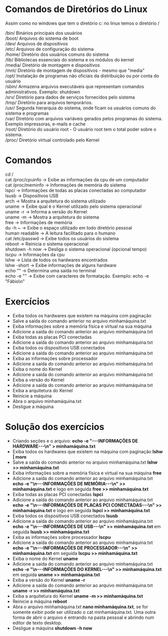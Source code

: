 # Comandos de Diretórios do Linux

Assim como no windows que tem o diretório c: no linux temos o diretório /

/bin/ Binários principais dos usuários <br>
/boot/ Arquivos do sistema de boot <br>
/dev/ Arquivos de dispositivos <br>
/etc/ Arquivos de configuração do sistema <br>
/home/ Diretório dos usuários comuns do sistema <br>
/lib/ Bibliotecas essenciais do sistema e os módulos do kernel <br>
/media/ Diretório de montagem e dispositivos <br>
/mnt/ Diretório de montagem de dispositivos - mesmo que "media" <br>
/opt/ Instalação de programas não oficiais da distribuição ou por conta do usuário <br>
/sbin/ Armazena arquivos executáveis que representam comandos administrativos. Exemplo: shutdown <br>
/srv/ Diretório para dados de serviços fornecidos pelo sistema <br>
/tmp/ Diretório para arquivos temporários. <br>
/usr/ Segunda hierarquia do sistema, onde ficam os usuários comuns do sistema e programas <br>
/var/ Diretório com arquivos variáveis gerados pelos programas do sistema. Exemplo impressoras, e-mails e cache <br>
/root/ Diretório do usuário root - O usuário root tem o total poder sobre o sistema. <br>
/proc/ Diretório virtual controlado pelo Kernel <br>


# Comandos

cd / <br>
cat /proc/cpuinfo -> Exibe as informações da cpu de um computador <br>
cat /proc/meminfo -> Informações de memória do sistema <br>
lspci -> Informações de todas as placas conectadas ao computador <br>
lsusb -> Dispositivos USB <br>
arch -> Mostra a arquitetura do sistema utilizado <br>
uname -> Exibe qual é o Kernel utilizado pelo sistema operacional <br>
uname -r -> Informa a versão do Kernel <br>
uname -m -> Mostra a arquitetura do sistema <br>
free -> Informações de memória <br>
du -h ~ -> Exibe o espaço utilizado em todo diretório pessoal <br>
human readable -> A leitura facilitado para o humano <br>
cat /etc/passwd -> Exibe todos os usuários do sistema <br>
reboot -> Reinicia o sistema operacional <br>
shutdown -h now -> Desliga o sistema operacional (opcional tempo) <br>
lscpu -> Informações da cpu <br>
lshw -> Lista de todos os hardwares encontrados <br>
lshw -short -> Exibe informações de alguns hardware <br>
echo "" -> Determina uma saída no terminal <br>
echo -e "" -> Exibe com caracteres de formatação. Exemplo: echo -e "Fábio\n"


# Exercícios

<ul>
	<li>Exiba todos os hardwares que existem na máquina com paginação</li>
	<li>Salve a saída do comando anterior no arquivo minhamáquina.txt</li>
	<li>Exiba informações sobre a memória física e virtual na sua máquina</li>
	<li>Adicione a saída do comando anterior ao arquivo minhamáquina.txt</li>
	<li>Exiba todas as placas PCI conectadas</li>
	<li>Adicione a saída do comando anterior ao arquivo minhamáquina.txt</li>
	<li>Exiba todos os dispositivos USB conectados</li>
	<li>Adicione a saída do comando anterior ao arquivo minhamáquina.txt</li>
	<li>Exiba as informações sobre processador</li>
	<li>Adicione a saída do comando anterior ao arquivo minhamáquina.txt</li>
	<li>Exiba o nome do Kernel</li>
	<li>Adicione a saída do comando anterior ao arquivo minhamáquina.txt</li>
	<li>Exiba a versão do Kernel</li>
	<li>Adicione a saída do comando anterior ao arquivo minhamáquina.txt</li>
	<li>Exiba a arquitetura do Kernel</li>
	<li>Reinicie a máquina</li>
	<li>Abra o arquivo minhamáquina.txt</li>
	<li>Desligue a máquina</li>
</ul>


# Solução dos exercícios

<ul>
	<li>Criando seções e o arquivo: <b>echo -e "---INFORMAÇÕES DE HARDWARE---\n" > minhamáquina.txt</b></li>
	<li>Exiba todos os hardwares que existem na máquina com paginação <b>lshw | more</b></li>
	<li>Salve a saída do comando anterior no arquivo minhamáquina.txt <b>lshw >> minhamáquina.txt</b></li>
	<li>Exiba informações sobre a memória física e virtual na sua máquina <b>free</b></li>
	<li>Adicione a saída do comando anterior ao arquivo minhamáquina.txt <b>echo -e "\n---INFORMAÇÕES DE MEMÓRIA---\n" >> minhamáquina.txt</b> e logo em seguida <b>free >> minhamáquina.txt</b></li>
	<li>Exiba todas as placas PCI conectadas <b>lspci</b></li>
	<li>Adicione a saída do comando anterior ao arquivo minhamáquina.txt <b>echo -e "\n---INFORMAÇÕES DE PLACAS PCI CONECTADAS---\n" >> minhamáquina.txt</b> e logo em seguida <b>lspci >> minhamáquina.txt</b></li>
	<li>Exiba todos os dispositivos USB conectados <b>lsusb</b></li>
	<li>Adicione a saída do comando anterior ao arquivo minhamáquina.txt <b>echo -e "\n---INFORMAÇÕES DE USB---\n" >> minhamáquina.txt</b> em seguida <b>lsusb >> minhamáquina.txt</b></li>
	<li>Exiba as informações sobre processador <b>lscpu</b></li>
	<li>Adicione a saída do comando anterior ao arquivo minhamáquina.txt <b>echo -e "\n---INFORMAÇÕES DE PROCESSADOR---\n" >> minhamáquina.txt</b> em seguida <b>lscpu >> minhamáquina.txt</b></li>
	<li>Exiba o nome do Kernel <b>uname</b></li>
	<li>Adicione a saída do comando anterior ao arquivo minhamáquina.txt <b>echo -e "\n---INFORMAÇÕES DO KERNEL---\n" >> minhamáquina.txt</b> em seguida <b>uname >> minhamáquina.txt</b></li>
	<li>Exiba a versão do Kernel <b>uname -r</b></li>
	<li>Adicione a saída do comando anterior ao arquivo minhamáquina.txt <b>uname -r >> minhamáquina.txt</b></li>
	<li>Exiba a arquitetura do Kernel <b>uname -m >> minhamáquina.txt</b></li>
	<li>Reinicie a máquina <b>reboot</b></li>
	<li>Abra o arquivo minhamáquina.txt <b>nano minhamáquina.txt</b>, se for somente exibir pode ser utilizado o cat minhamáquina.txt. Uma outra forma de abrir o arquivo é entrando na pasta pessoal e abrindo num editor de texto desktop.</li>
	<li>Desligue a máquina <b>shutdown -h now</b></li>
</ul>



